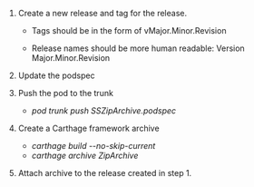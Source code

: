 1. Create a new release and tag for the release.

    - Tags should be in the form of vMajor.Minor.Revision

    - Release names should be  more human readable: Version Major.Minor.Revision

2. Update the podspec

3. Push the pod to the trunk 

    - *pod trunk push SSZipArchive.podspec*
    
4. Create a Carthage framework archive

    - *carthage build --no-skip-current*
    - *carthage archive ZipArchive*
    
5. Attach archive to the release created in step 1.
